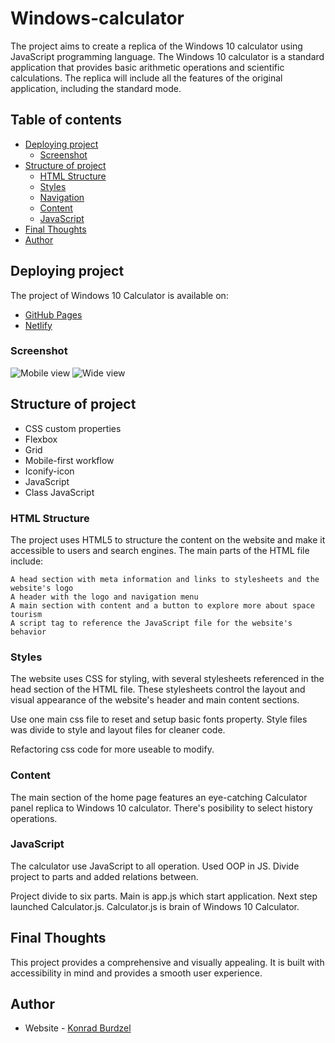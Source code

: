 # Windows-calculator

The project aims to create a replica of the Windows 10 calculator using JavaScript programming language. The Windows 10 calculator is a standard application that provides basic arithmetic operations and scientific calculations. The replica will include all the features of the original application, including the standard mode.

## Table of contents

- [Deploying project](#deploying-project)
  - [Screenshot](#screenshot)
- [Structure of project](#structure-of-project)
  - [HTML Structure](#html-structure)
  - [Styles](#styles)
  - [Navigation](#navigation)
  - [Content](#content)
  - [JavaScript](#javascript)
- [Final Thoughts](#final-thoughts)
- [Author](#author)

## Deploying project

The project of Windows 10 Calculator is available on:

- [GitHub Pages](https://github.com/konradburdzel/Windows-calculator)
- [Netlify](https://konradburdzel-win10-calc.netlify.app/)

### Screenshot

![Mobile view](/screenshots/Mobile%View%2023-03-24%Windows%10%Calculator.png)
![Wide view](/screenshots/Wide%View%2023-05-03%Windows%10%Calculator.png)

## Structure of project

- CSS custom properties
- Flexbox
- Grid
- Mobile-first workflow
- Iconify-icon
- JavaScript
- Class JavaScript

### HTML Structure

The project uses HTML5 to structure the content on the website and make it accessible to users and search engines. The main parts of the HTML file include:

    A head section with meta information and links to stylesheets and the website's logo
    A header with the logo and navigation menu
    A main section with content and a button to explore more about space tourism
    A script tag to reference the JavaScript file for the website's behavior

### Styles

The website uses CSS for styling, with several stylesheets referenced in the head section of the HTML file. These stylesheets control the layout and visual appearance of the website's header and main content sections.

Use one main css file to reset and setup basic fonts property.
Style files was divide to style and layout files for cleaner code.

Refactoring css code for more useable to modify.

### Content

The main section of the home page features an eye-catching Calculator panel replica to Windows 10 calculator. There's posibility to select history operations.

### JavaScript

The calculator use JavaScript to all operation. Used OOP in JS. Divide project to parts and added relations between.

Project divide to six parts. Main is app.js which start application. Next step launched Calculator.js. Calculator.js is brain of Windows 10 Calculator.

## Final Thoughts

This project provides a comprehensive and visually appealing. It is built with accessibility in mind and provides a smooth user experience.

## Author

- Website - [Konrad Burdzel](https://github.com/konradburdzel)
